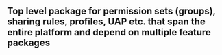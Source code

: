 ## Top level package for permission sets (groups), sharing rules, profiles, UAP etc. that span the entire platform and depend on multiple feature packages
